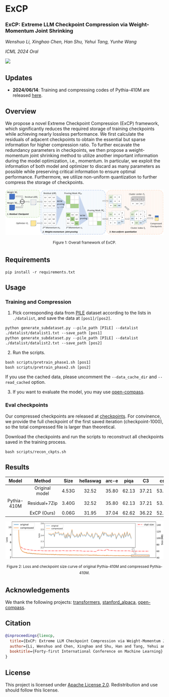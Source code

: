 # ExCP
### **ExCP: Extreme LLM Checkpoint Compression via Weight-Momentum Joint Shrinking**

*Wenshuo Li, Xinghao Chen, Han Shu, Yehui Tang, Yunhe Wang*

*ICML 2024 Oral*

<a href="https://arxiv.org/abs/"><img src="https://img.shields.io/static/v1?label=Paper&message=arXiv&color=red&logo=arxiv"></a>


## Updates
* **2024/06/14**: Training and compressing codes of Pythia-410M are released [here](https://github.com/Gaffey/ExCP).

## Overview
We propose a novel Extreme Checkpoint Compression (ExCP) framework, which significantly reduces the required storage of training checkpoints while achieving nearly lossless performance. We first calculate the residuals of adjacent checkpoints to obtain the essential but sparse information for higher compression ratio. To further excavate the redundancy parameters in checkpoints, we then propose a weight-momentum joint shrinking method to utilize another important information during the model optimization, i.e., momentum. In particular, we exploit the information of both model and optimizer to discard as many parameters as possible while preserving critical information to ensure optimal performance. Furthermore, we utilize non-uniform quantization to further compress the storage of checkpoints.

![framework](./fig/framework.png)
<div align=center>
<sup>Figure 1: Overall framework of ExCP.</sup>
</div>

## Requirements
```
pip install -r requirements.txt
```

## Usage

### Training and Compression

1. Pick corresponding data from [PILE](https://the-eye.eu/public/AI/pile/) dataset according to the lists in `./datalist`, and save the data at `[pos1]/[pos2]`.

```
python generate_subdataset.py --pile_path [PILE] --datalist ./datalist/datalist1.txt --save_path [pos1]
python generate_subdataset.py --pile_path [PILE] --datalist ./datalist/datalist2.txt --save_path [pos2]
```

2. Run the scripts.

```
bash scripts/pretrain_phase1.sh [pos1]
bash scripts/pretrain_phase2.sh [pos2]
```

If you use the cached data, please uncomment the `--data_cache_dir` and `--read_cached` option.

3. If you want to evaluate the model, you may use [open-compass](https://github.com/open-compass/opencompass).

### Eval checkpoints

Our compressed checkpoints are released at [checkpoints](). For convinence, we provide the full checkpoint of the first saved iteration (checkpoint-1000), so the total compressed file is larger than theoretical.

Download the checkpoints and run the scripts to reconstruct all checkpoints saved in the training process.

```
bash scripts/recon_ckpts.sh
```

## Results
|    Model    |     Method     |  Size | hellaswag | arc-e |  piqa |   C3  |  csl  | lambada |  Avg  |
|:-----------:|:--------------:|:-----:|:---------:|:-----:|:-----:|:-----:|:-----:|:-------:|:-----:|
|                        | Original model | 4.53G |   32.52   | 35.80 | 62.13 | 37.21 | 53.75 |  37.22  | 43.11 |
|  Pythia-410M           |  Residual+7Zip | 3.40G |   32.52   | 35.80 | 62.13 | 37.21 | 53.75 |  37.22  | 43.11 |
|             |   ExCP (Ours)  | 0.06G |   31.95   | 37.04 | 62.62 | 36.22 | 52.50 |  37.24  | 42.93 |
![loss](./fig/loss.png)
<div align=center>
<sup>Figure 2: Loss and checkpoint size curve of original Pythia-410M and compressed Pythia-410M.</sup>
</div>

## Acknowledgements
We thank the following projects: [transformers](https://github.com/huggingface/transformers), [stanford_alpaca](https://github.com/tatsu-lab/stanford_alpaca), [open-compass](https://github.com/open-compass/opencompass).

## Citation
```bibtex
@inproceedings{liexcp,
  title={ExCP: Extreme LLM Checkpoint Compression via Weight-Momentum Joint Shrinking},
  author={Li, Wenshuo and Chen, Xinghao and Shu, Han and Tang, Yehui and Wang, Yunhe},
  booktitle={Forty-first International Conference on Machine Learning}
}
```

## License

This project is licensed under <a rel="license" href="License.txt"> Apache License 2.0</a>. Redistribution and use should follow this license.
